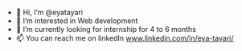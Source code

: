 - 👋 Hi, I’m @eyatayari
- 👀 I’m interested in Web development 
- 🌱 I’m currently looking for internship for 4 to 6 months 
- 📫 You can reach me on linkedIn www.linkedin.com/in/eya-tayari/

<!---
eyatayari/eyatayari is a ✨ special ✨ repository because its `README.md` (this file) appears on your GitHub profile.
You can click the Preview link to take a look at your changes.
--->
